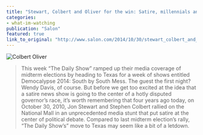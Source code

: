 ```yaml
---
title: "Stewart, Colbert and Oliver for the win: Satire, millennials and fear of an extreme right-wing Senate"
categories: 
- what-im-watching
publication: "Salon"
featured: true
link_to_original: "http://www.salon.com/2014/10/30/stewart_colbert_and_oliver_for_the_win_satire_millennials_and_fear_of_an_extreme_right_wing_senate/"
---
```

![Colbert Oliver](/assets/img/colbert_oliver.jpg)

> This week “The Daily Show” ramped up their media coverage of midterm elections by heading to Texas for a week of shows entitled Democalypse 2014: South by South Mess. The guest the first night? Wendy Davis, of course.  But before we get too excited at the idea that a satire news show is going to the center of a hotly disputed governor’s race, it’s worth remembering that four years ago today, on October 30, 2010, Jon Stewart and Stephen Colbert rallied on the National Mall in an unprecedented media stunt that put satire at the center of political debate.  Compared to last midterm election’s rally, “The Daily Show’s” move to Texas may seem like a bit of a letdown.

